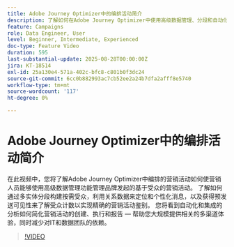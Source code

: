 ```yaml
---
title: Adobe Journey Optimizer中的编排活动简介
description: 了解如何在Adobe Journey Optimizer中使用高级数据管理、分段和自动化来管理基于受众的营销活动。 简化多渠道营销。
feature: Campaigns
role: Data Engineer, User
level: Beginner, Intermediate, Experienced
doc-type: Feature Video
duration: 595
last-substantial-update: 2025-08-28T00:00:00Z
jira: KT-18514
exl-id: 25a130e4-571a-402c-bfc8-c801b0f3dc24
source-git-commit: 6cc0b882993ac7cb52ee2a24b7dfa2afff8e5740
workflow-type: tm+mt
source-wordcount: '117'
ht-degree: 0%

---
```


# Adobe Journey Optimizer中的编排活动简介

在此视频中，您将了解Adobe Journey Optimizer中编排的营销活动如何使营销人员能够使用高级数据管理功能管理品牌发起的基于受众的营销活动。 了解如何通过多实体分段构建按需受众，利用关系数据来定位和个性化消息，以及获得预发送可见性来了解受众计数以实现精确的营销活动鉴别。 您将看到自动化和集成的分析如何简化营销活动的创建、执行和报告 — 帮助您大规模提供相关的多渠道体验，同时减少对IT和数据团队的依赖。

>[!VIDEO](https://video.tv.adobe.com/v/3471538/?learn=on&enablevpops)
